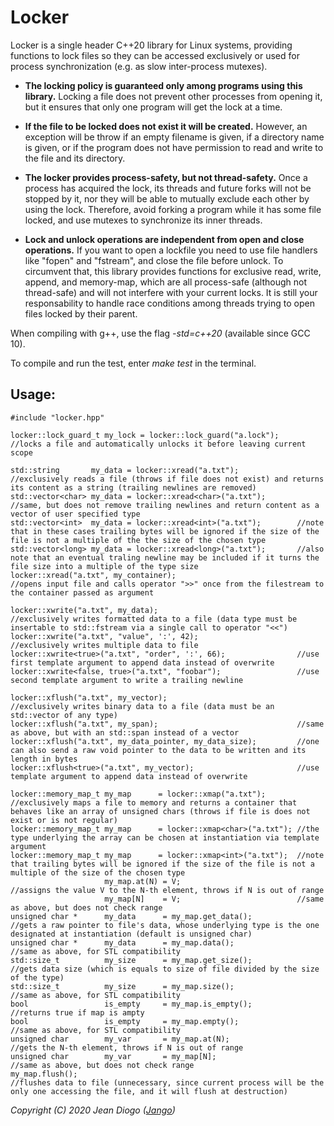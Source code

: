 # Locker

Locker is a single header C++20 library for Linux systems, providing functions to lock files so they can be accessed exclusively or used for process synchronization (e.g. as slow inter-process mutexes).

- **The locking policy is guaranteed only among programs using this library.** Locking a file does not prevent other processes from opening it, but it ensures that only one program will get the lock at a time.

- **If the file to be locked does not exist it will be created.** However, an exception will be throw if an empty filename is given, if a directory name is given, or if the program does not have permission to read and write to the file and its directory.

- **The locker provides process-safety, but not thread-safety.** Once a process has acquired the lock, its threads and future forks will not be stopped by it, nor they will be able to mutually exclude each other by using the lock. Therefore, avoid forking a program while it has some file locked, and use mutexes to synchronize its inner threads.

- **Lock and unlock operations are independent from open and close operations.** If you want to open a lockfile you need to use file handlers like "fopen" and "fstream", and close the file before unlock. To circumvent that, this library provides functions for exclusive read, write, append, and memory-map, which are all process-safe (although not thread-safe) and will not interfere with your current locks. It is still your responsability to handle race conditions among threads trying to open files locked by their parent.

When compiling with g++, use the flag *-std=c++20* (available since GCC 10).

To compile and run the test, enter *make test* in the terminal.

## Usage:
```
#include "locker.hpp"

locker::lock_guard_t my_lock = locker::lock_guard("a.lock");    //locks a file and automatically unlocks it before leaving current scope

std::string       my_data = locker::xread("a.txt");             //exclusively reads a file (throws if file does not exist) and returns its content as a string (trailing newlines are removed)
std::vector<char> my_data = locker::xread<char>("a.txt");       //same, but does not remove trailing newlines and return content as a vector of user specified type
std::vector<int>  my_data = locker::xread<int>("a.txt");        //note that in these cases trailing bytes will be ignored if the size of the file is not a multiple of the the size of the chosen type
std::vector<long> my_data = locker::xread<long>("a.txt");       //also note that an eventual traling newline may be included if it turns the file size into a multiple of the type size
locker::xread("a.txt", my_container);                           //opens input file and calls operator ">>" once from the filestream to the container passed as argument

locker::xwrite("a.txt", my_data);                               //exclusively writes formatted data to a file (data type must be insertable to std::fstream via a single call to operator "<<")
locker::xwrite("a.txt", "value", ':', 42);                      //exclusively writes multiple data to file
locker::xwrite<true>("a.txt", "order", ':', 66);                //use first template argument to append data instead of overwrite
locker::xwrite<false, true>("a.txt", "foobar");                 //use second template argument to write a trailing newline

locker::xflush("a.txt", my_vector);                             //exclusively writes binary data to a file (data must be an std::vector of any type)
locker::xflush("a.txt", my_span);                               //same as above, but with an std::span instead of a vector
locker::xflush("a.txt", my_data_pointer, my_data_size);         //one can also send a raw void pointer to the data to be written and its length in bytes
locker::xflush<true>("a.txt", my_vector);                       //use template argument to append data instead of overwrite

locker::memory_map_t my_map      = locker::xmap("a.txt");       //exclusively maps a file to memory and returns a container that behaves like an array of unsigned chars (throws if file is does not exist or is not regular)
locker::memory_map_t my_map      = locker::xmap<char>("a.txt"); //the type underlying the array can be chosen at instantiation via template argument
locker::memory_map_t my_map      = locker::xmap<int>("a.txt");  //note that trailing bytes will be ignored if the size of the file is not a multiple of the size of the chosen type
                     my_map.at(N) = V;                          //assigns the value V to the N-th element, throws if N is out of range
                     my_map[N]    = V;                          //same as above, but does not check range
unsigned char *      my_data      = my_map.get_data();           //gets a raw pointer to file's data, whose underlying type is the one designated at instantiation (default is unsigned char)
unsigned char *      my_data      = my_map.data();               //same as above, for STL compatibility
std::size_t          my_size      = my_map.get_size();           //gets data size (which is equals to size of file divided by the size of the type) 
std::size_t          my_size      = my_map.size();               //same as above, for STL compatibility
bool                 is_empty     = my_map.is_empty();           //returns true if map is ampty
bool                 is_empty     = my_map.empty();              //same as above, for STL compatibility
unsigned char        my_var       = my_map.at(N);                //gets the N-th element, throws if N is out of range
unsigned char        my_var       = my_map[N];                   //same as above, but does not check range
my_map.flush();                                                  //flushes data to file (unnecessary, since current process will be the only one accessing the file, and it will flush at destruction)
```
*Copyright (C) 2020 Jean Diogo ([Jango](mailto:jeandiogo@gmail.com))*
